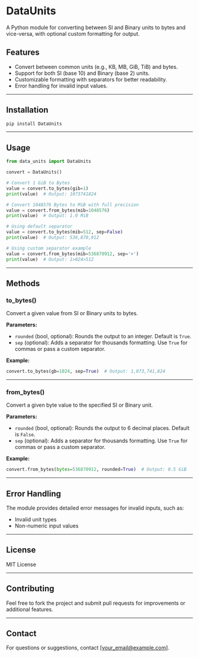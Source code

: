 
# **DataUnits**

A Python module for converting between SI and Binary units to bytes and vice-versa, with optional custom formatting for output.

## **Features**
- Convert between common units (e.g., KB, MB, GiB, TiB) and bytes.
- Support for both SI (base 10) and Binary (base 2) units.
- Customizable formatting with separators for better readability.
- Error handling for invalid input values.

---

## **Installation**
```bash
pip install DataUnits
```

---

## **Usage**
```python
from data_units import DataUnits

convert = DataUnits()

# Convert 1 GiB to Bytes
value = convert.to_bytes(gib=1)
print(value)  # Output: 1073741824

# Convert 1048576 Bytes to MiB with full precision
value = convert.from_bytes(mib=1048576)
print(value)  # Output: 1.0 MiB

# Using default separator
value = convert.to_bytes(mib=512, sep=False)
print(value)  # Output: 536,870,912

# Using custom separator example
value = convert.from_bytes(mib=536870912, sep='>')
print(value)  # Output: 1>024>512
```

---

## **Methods**

### **to_bytes()**
Convert a given value from SI or Binary units to bytes.

**Parameters:**
- `rounded` (bool, optional): Rounds the output to an integer. Default is `True`.
- `sep` (optional): Adds a separator for thousands formatting. Use `True` for commas or pass a custom separator.

**Example:**
```python
convert.to_bytes(gb=1024, sep=True)  # Output: 1,073,741,824
```

---

### **from_bytes()**
Convert a given byte value to the specified SI or Binary unit.

**Parameters:**
- `rounded` (bool, optional): Rounds the output to 6 decimal places. Default is `False`.
- `sep` (optional): Adds a separator for thousands formatting. Use `True` for commas or pass a custom separator.

**Example:**
```python
convert.from_bytes(bytes=536870912, rounded=True)  # Output: 0.5 GiB
```

---

## **Error Handling**
The module provides detailed error messages for invalid inputs, such as:
- Invalid unit types
- Non-numeric input values

---

## **License**
MIT License

---

## **Contributing**
Feel free to fork the project and submit pull requests for improvements or additional features.

---

## **Contact**
For questions or suggestions, contact [your_email@example.com].
